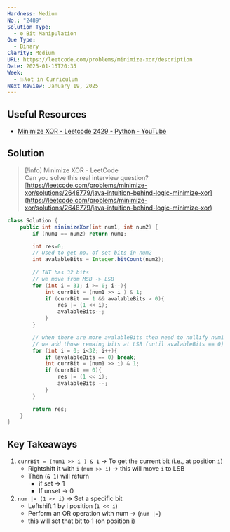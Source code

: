 ```yaml
---
Hardness: Medium
No.: "2489"
Solution Type:
  - ⚙️ Bit Manipulation
Que Type:
  - Binary
Clarity: Medium
URL: https://leetcode.com/problems/minimize-xor/description
Date: 2025-01-15T20:35
Week:
  - 💥Not in Curriculum
Next Review: January 19, 2025
---
```


## Useful Resources
- [Minimize XOR - Leetcode 2429 - Python - YouTube](https://youtu.be/xhD78PX8Nss)
## Solution
> [!info] Minimize XOR - LeetCode  
> Can you solve this real interview question?  
> [https://leetcode.com/problems/minimize-xor/solutions/2648779/java-intuition-behind-logic-minimize-xor](https://leetcode.com/problems/minimize-xor/solutions/2648779/java-intuition-behind-logic-minimize-xor)  

```Java
class Solution {
    public int minimizeXor(int num1, int num2) {
        if (num1 == num2) return num1;

        int res=0;
        // Used to get no. of set bits in num2
        int avalableBits = Integer.bitCount(num2);
        
        // INT has 32 bits 
        // we move from MSB -> LSB
        for (int i = 31; i >= 0; i--){
            int currBit = (num1 >> i ) & 1;
            if (currBit == 1 && avalableBits > 0){
                res |= (1 << i);
                avalableBits--;
            }
        }

        // when there are more avalableBits then need to nullify num1 
        // we add those remaing bits at LSB (until avalableBits == 0)
        for (int i = 0; i<32; i++){
            if (avalableBits == 0) break;
            int currBit = (num1 >> i) & 1;
            if (currBit == 0){
                res |= (1 << i);
                avalableBits --; 
            }
        }

        return res;
    }
}
```
## Key Takeaways
1. `currBit = (num1 >> i ) & 1` → To get the current bit (i.e., at position `i`)
    - Rightshift it with `i` (`num >> i`) → this will move `i` to LSB
    - Then (`& 1`) will return
        - if set → 1
        - If unset → 0
2. `num |= (1 << i)` → Set a specific bit
    - Leftshift 1 by i position (`1 << i`)
    - Perform an OR operation with num → (`num |=`)
    - this will set that bit to 1 (on position i)
